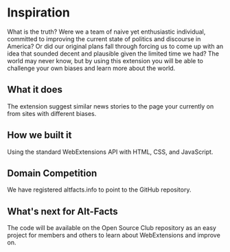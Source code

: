 
# Inspiration

What is the truth? Were we a team of naive yet enthusiastic individual, committed to improving the current state of politics and discourse in America? Or did our original plans fall through forcing us to come up with an idea that sounded decent and plausible given the limited time we had? The world may never know, but by using this extension you will be able to challenge your own biases and learn more about the world.

## What it does

The extension suggest similar news stories to the page your currently on from sites with different biases.

## How we built it

Using the standard WebExtensions API with HTML, CSS, and JavaScript.

## Domain Competition

We have registered altfacts.info to point to the GitHub repository.

## What's next for Alt-Facts

The code will be available on the Open Source Club repository as an easy project for members and others to learn about WebExtensions and improve on.
